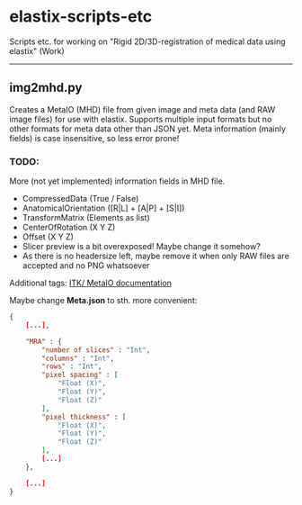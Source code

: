 # elastix-scripts-etc
Scripts etc. for working on "Rigid 2D/3D-registration of medical data using elastix" (Work)

---

## img2mhd.py
Creates a MetaIO (MHD) file from given image and meta data (and RAW image files) for use with elastix.
Supports multiple input formats but no other formats for meta data other than JSON yet.
Meta information (mainly fields) is case insensitive, so less error prone!


### TODO:
More (not yet implemented) information fields in MHD file.
- CompressedData (True / False)
- AnatomicalOrientation ([R|L] + [A|P] + [S|I])
- TransformMatrix (Elements as list)
- CenterOfRotation (X Y Z)
- Offset (X Y Z)
- Slicer preview is a bit overexposed! Maybe change it somehow?
- As there is no headersize left, maybe remove it when only RAW files are accepted and no PNG whatsoever

Additional tags: [ITK/ MetaIO documentation](https://itk.org/Wiki/ITK/MetaIO/Documentation#Reference:_Tags_of_MetaImage)

Maybe change **Meta.json** to sth. more convenient:
```json
{
    [...],

    "MRA" : {
        "number of slices" : "Int",
        "columns" : "Int",
        "rows" : "Int",
        "pixel spacing" : [
            "Float (X)",
            "Float (Y)",
            "Float (Z)"
        ],
        "pixel thickness" : [
            "Float (X)",
            "Float (Y)",
            "Float (Z)"
        ],
        [...]
    },

    [...]
}
```
